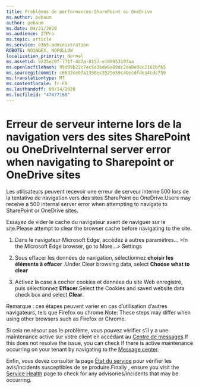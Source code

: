 ```yaml
---
title: Problèmes de performances-SharePoint ou OneDrive
ms.author: pebaum
author: pebaum
ms.date: 04/21/2020
ms.audience: ITPro
ms.topic: article
ms.service: o365-administration
ROBOTS: NOINDEX, NOFOLLOW
localization_priority: Normal
ms.assetid: 9225ec0f-771f-4d7a-8157-e188953107aa
ms.openlocfilehash: 99d99b22c7ec5e3bde6a89dc2da8e08c2162bf65
ms.sourcegitcommit: c6692ce0fa1358ec3529e59ca0ecdfdea4cdc759
ms.translationtype: MT
ms.contentlocale: fr-FR
ms.lasthandoff: 09/14/2020
ms.locfileid: "47677168"
---
```

# <a name="internal-server-error-when-navigating-to-sharepoint-or-onedrive-sites"></a><span data-ttu-id="f20ce-102">Erreur de serveur interne lors de la navigation vers des sites SharePoint ou OneDrive</span><span class="sxs-lookup"><span data-stu-id="f20ce-102">Internal server error when navigating to Sharepoint or OneDrive sites</span></span>

<span data-ttu-id="f20ce-103">Les utilisateurs peuvent recevoir une erreur de serveur interne 500 lors de la tentative de navigation vers des sites SharePoint ou OneDrive.</span><span class="sxs-lookup"><span data-stu-id="f20ce-103">Users may receive a 500 internal server error when attempting to navigate to SharePoint or OneDrive sites.</span></span> 

<span data-ttu-id="f20ce-104">Essayez de vider le cache du navigateur avant de naviguer sur le site.</span><span class="sxs-lookup"><span data-stu-id="f20ce-104">Please attempt to clear the browser cache before navigating to the site.</span></span>


1. <span data-ttu-id="f20ce-105">Dans le navigateur Microsoft Edge, accédez à autres paramètres... ></span><span class="sxs-lookup"><span data-stu-id="f20ce-105">In the Microsoft Edge browser, go to More...> Settings</span></span>

2. <span data-ttu-id="f20ce-106">Sous effacer les données de navigation, sélectionnez **choisir les éléments à effacer** .</span><span class="sxs-lookup"><span data-stu-id="f20ce-106">Under Clear browsing data, select **Choose what to clear**</span></span>

3. <span data-ttu-id="f20ce-107">Activez la case à cocher cookies et données du site Web enregistré, puis sélectionnez **Effacer**.</span><span class="sxs-lookup"><span data-stu-id="f20ce-107">Select the Cookies and saved website data check box and select **Clear**.</span></span>

<span data-ttu-id="f20ce-108">Remarque : ces étapes peuvent varier en cas d’utilisation d’autres navigateurs, tels que Firefox ou chrome.</span><span class="sxs-lookup"><span data-stu-id="f20ce-108">Note: These steps may differ when using other browsers such as Firefox or Chrome.</span></span>

<span data-ttu-id="f20ce-109">Si cela ne résout pas le problème, vous pouvez vérifier s’il y a une maintenance active sur votre client en accédant au [Centre de messages](https://portal.office.com/adminportal/home#/MessageCenter).</span><span class="sxs-lookup"><span data-stu-id="f20ce-109">If this does not resolve the issue, you can check if there is active maintenance occurring on your tenant by navigating to the [Message center](https://portal.office.com/adminportal/home#/MessageCenter).</span></span>

<span data-ttu-id="f20ce-110">Enfin, vous devez consulter la page [État du service](https://portal.office.com/adminportal/home#/servicehealth) pour vérifier les avis/incidents susceptibles de se produire.</span><span class="sxs-lookup"><span data-stu-id="f20ce-110">Finally , ensure you visit the [Service Health](https://portal.office.com/adminportal/home#/servicehealth) page to check for any advisories/incidents that may be occurring.</span></span>

